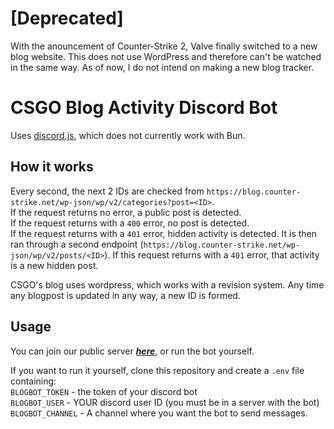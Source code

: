 # [Deprecated]
With the anouncement of Counter-Strike 2, Valve finally switched to a new blog website. This does not use WordPress and therefore can't be watched in the same way. As of now, I do not intend on making a new blog tracker.

# CSGO Blog Activity Discord Bot
Uses [discord.js](https://discord.js.org/#/), which does not currently work with Bun.

## How it works
Every second, the next 2 IDs are checked from `https://blog.counter-strike.net/wp-json/wp/v2/categories?post=<ID>`.  
If the request returns no error, a public post is detected.  
If the request returns with a `400` error, no post is detected.  
If the request returns with a `401` error, hidden activity is detected. It is then ran through a second endpoint (`https://blog.counter-strike.net/wp-json/wp/v2/posts/<ID>`). If this request returns with a `401` error, that activity is a new hidden post.   


CSGO's blog uses wordpress, which works with a revision system. Any time any blogpost is updated in any way, a new ID is formed.

## Usage
You can join our public server ***[here](https://discord.gg/sbpYNDKgHW)***, or run the bot yourself.

If you want to run it yourself, clone this repository and create a `.env` file containing:  
`BLOGBOT_TOKEN` - the token of your discord bot  
`BLOGBOT_USER` - YOUR discord user ID (you must be in a server with the bot)  
`BLOGBOT_CHANNEL` - A channel where you want the bot to send messages.  
